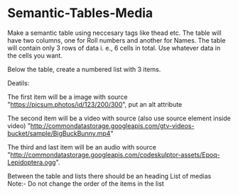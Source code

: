 # Semantic-Tables-Media

Make a semantic table using neccesary tags like thead etc.
The table will have two columns, one for Roll numbers and another for Names. The table will contain only 3 rows of data i. e., 6 cells in total. Use whatever data in the cells you want.

Below the table, create a numbered list with 3 items.

Deatils:

The first item will be a image with source "https://picsum.photos/id/123/200/300", put an alt attribute

The second item will be a video with source (also use source element inside video) "http://commondatastorage.googleapis.com/gtv-videos-bucket/sample/BigBuckBunny.mp4"

The third and last item will be an audio with source "http://commondatastorage.googleapis.com/codeskulptor-assets/Epoq-Lepidoptera.ogg".

Between the table and lists there should be an heading List of medias Note:- Do not change the order of the items in the list
